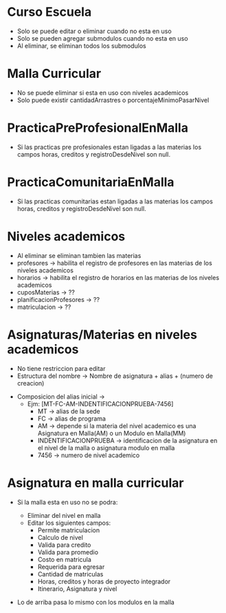 # Curso Escuela

- Solo se puede editar o eliminar cuando no esta en uso
- Solo se pueden agregar submodulos cuando no esta en uso
- Al eliminar, se eliminan todos los submodulos

# Malla Curricular

- No se puede eliminar si esta en uso con niveles academicos
- Solo puede existir cantidadArrastres o porcentajeMinimoPasarNivel

# PracticaPreProfesionalEnMalla

- Si las practicas pre profesionales estan ligadas a las materias los campos horas, creditos y registroDesdeNivel son null.

# PracticaComunitariaEnMalla

- Si las practicas comunitarias estan ligadas a las materias los campos horas, creditos y registroDesdeNivel son null.

# Niveles academicos

- Al eliminar se eliminan tambien las materias
- profesores -> habilita el registro de profesores en las materias de los niveles academicos
- horarios -> habilita el registro de horarios en las materias de los niveles academicos
- cuposMaterias -> ??
- planificacionProfesores -> ??
- matriculacion -> ??

# Asignaturas/Materias en niveles academicos

- No tiene restriccion para editar
- Estructura del nombre -> Nombre de asignatura + alias + (numero de creacion)
<!-- - No se puede eliminar si esta asignado a un nivel academico -->
- Composicion del alias inicial ->
  - Ejm: [MT-FC-AM-INDENTIFICACIONPRUEBA-7456]
    - MT -> alias de la sede
    - FC -> alias de programa
    - AM -> depende si la materia del nivel academico es una Asignatura en Malla(AM) o un Modulo en Malla(MM)
    - INDENTIFICACIONPRUEBA -> identificacion de la asignatura en el nivel de la malla o asignatura modulo en malla
    - 7456 -> numero de nivel academico

# Asignatura en malla curricular

- Si la malla esta en uso no se podra:

  - Eliminar del nivel en malla
  - Editar los siguientes campos:
    - Permite matriculacion
    - Calculo de nivel
    - Valida para credito
    - Valida para promedio
    - Costo en matricula
    - Requerida para egresar
    - Cantidad de matriculas
    - Horas, creditos y horas de proyecto integrador
    - Itinerario, Asignatura y nivel

- Lo de arriba pasa lo mismo con los modulos en la malla
